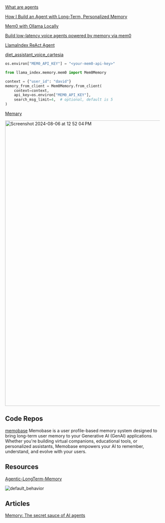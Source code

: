 [What are agents](https://newsletter.maartengrootendorst.com/p/a-visual-guide-to-llm-agents)

[How I Build an Agent with Long-Term, Personalized Memory](https://pub.towardsai.net/how-i-build-an-agent-with-long-term-personalized-memory-54b7f4272d5f)

[Mem0 with Ollama Locally](https://www.fahdmirza.com/2024/08/mem0-with-ollama-locally-memory-layer.html)

[Build low-latency voice agents powered by memory via mem0](https://docs.mem0.ai/integrations/pipecat)

[LlamaIndex ReAct Agent](https://docs.mem0.ai/examples/llama-index-mem0)

[diet_assistant_voice_cartesia](https://github.com/mem0ai/mem0/blob/main/examples/misc/diet_assistant_voice_cartesia.py)

```py
os.environ["MEM0_API_KEY"] = "<your-mem0-api-key>"

from llama_index.memory.mem0 import Mem0Memory

context = {"user_id": "david"}
memory_from_client = Mem0Memory.from_client(
    context=context,
    api_key=os.environ["MEM0_API_KEY"],
    search_msg_limit=4,  # optional, default is 5
)
```


[Memary](https://github.com/kingjulio8238/Memary)

<img width="930" alt="Screenshot 2024-08-06 at 12 52 04 PM" src="https://github.com/user-attachments/assets/d8f4dc02-54c2-4395-8864-49fb23522d51">

## Code Repos
[memobase](https://github.com/memodb-io/memobase)
Memobase is a user profile-based memory system designed to bring long-term user memory to your Generative AI (GenAI) applications. Whether you're building virtual companions, educational tools, or personalized assistants, Memobase empowers your AI to remember, understand, and evolve with your users.




## Resources

[Agentic-LongTerm-Memory](https://github.com/Farzad-R/Agentic-LongTerm-Memory)

![default_behavior](https://github.com/user-attachments/assets/86f06134-2c47-467c-8109-65dd95e90c94)


## Articles
[Memory: The secret sauce of AI agents](https://decodingml.substack.com/p/memory-the-secret-sauce-of-ai-agents)
